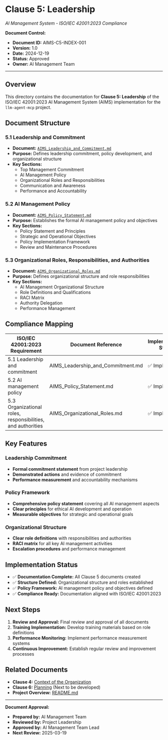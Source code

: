 # Clause 5: Leadership
*AI Management System - ISO/IEC 42001:2023 Compliance*

**Document Control:**
- **Document ID:** AIMS-C5-INDEX-001
- **Version:** 1.0
- **Date:** 2024-12-19
- **Status:** Approved
- **Owner:** AI Management Team

---

## Overview

This directory contains the documentation for **Clause 5: Leadership** of the ISO/IEC 42001:2023 AI Management System (AIMS) implementation for the `llm-agent-mcp` project.

## Document Structure

### 5.1 Leadership and Commitment
- **Document:** [`AIMS_Leadership_and_Commitment.md`](./AIMS_Leadership_and_Commitment.md)
- **Purpose:** Defines leadership commitment, policy development, and organizational structure
- **Key Sections:**
  - Top Management Commitment
  - AI Management Policy
  - Organizational Roles and Responsibilities
  - Communication and Awareness
  - Performance and Accountability

### 5.2 AI Management Policy
- **Document:** [`AIMS_Policy_Statement.md`](./AIMS_Policy_Statement.md)
- **Purpose:** Establishes the formal AI management policy and objectives
- **Key Sections:**
  - Policy Statement and Principles
  - Strategic and Operational Objectives
  - Policy Implementation Framework
  - Review and Maintenance Procedures

### 5.3 Organizational Roles, Responsibilities, and Authorities
- **Document:** [`AIMS_Organizational_Roles.md`](./AIMS_Organizational_Roles.md)
- **Purpose:** Defines organizational structure and role responsibilities
- **Key Sections:**
  - AI Management Organizational Structure
  - Role Definitions and Qualifications
  - RACI Matrix
  - Authority Delegation
  - Performance Management

## Compliance Mapping

| ISO/IEC 42001:2023 Requirement | Document Reference | Implementation Status |
|--------------------------------|-------------------|----------------------|
| 5.1 Leadership and commitment | AIMS_Leadership_and_Commitment.md | ✅ Implemented |
| 5.2 AI management policy | AIMS_Policy_Statement.md | ✅ Implemented |
| 5.3 Organizational roles, responsibilities, and authorities | AIMS_Organizational_Roles.md | ✅ Implemented |

## Key Features

### Leadership Commitment
- **Formal commitment statement** from project leadership
- **Demonstrated actions** and evidence of commitment
- **Performance measurement** and accountability mechanisms

### Policy Framework
- **Comprehensive policy statement** covering all AI management aspects
- **Clear principles** for ethical AI development and operation
- **Measurable objectives** for strategic and operational goals

### Organizational Structure
- **Clear role definitions** with responsibilities and authorities
- **RACI matrix** for all key AI management activities
- **Escalation procedures** and performance management

## Implementation Status

- ✅ **Documentation Complete:** All Clause 5 documents created
- ✅ **Structure Defined:** Organizational structure and roles established
- ✅ **Policy Framework:** AI management policy and objectives defined
- ✅ **Compliance Ready:** Documentation aligned with ISO/IEC 42001:2023

## Next Steps

1. **Review and Approval:** Final review and approval of all documents
2. **Training Implementation:** Develop training materials based on role definitions
3. **Performance Monitoring:** Implement performance measurement systems
4. **Continuous Improvement:** Establish regular review and improvement processes

## Related Documents

- **Clause 4:** [Context of the Organization](../Clause4_Context/)
- **Clause 6:** [Planning](../Clause6_Planning/) (Next to be developed)
- **Project Overview:** [README.md](../../../README.md)

---

**Document Approval:**
- **Prepared by:** AI Management Team
- **Reviewed by:** Project Leadership
- **Approved by:** AI Management Team Lead
- **Next Review:** 2025-03-19 